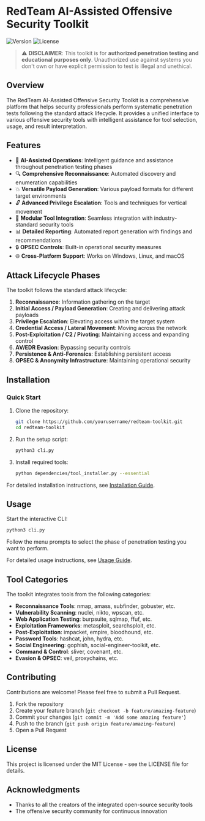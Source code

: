 # RedTeam AI-Assisted Offensive Security Toolkit

![Version](https://img.shields.io/badge/version-2024--2025-blue)
![License](https://img.shields.io/badge/license-MIT-green)

> ⚠️ **DISCLAIMER**: This toolkit is for **authorized penetration testing and educational purposes only**. Unauthorized use against systems you don't own or have explicit permission to test is illegal and unethical.

## Overview

The RedTeam AI-Assisted Offensive Security Toolkit is a comprehensive platform that helps security professionals perform systematic penetration tests following the standard attack lifecycle. It provides a unified interface to various offensive security tools with intelligent assistance for tool selection, usage, and result interpretation.

## Features

- 🧠 **AI-Assisted Operations**: Intelligent guidance and assistance throughout penetration testing phases
- 🔍 **Comprehensive Reconnaissance**: Automated discovery and enumeration capabilities
- 💥 **Versatile Payload Generation**: Various payload formats for different target environments
- 🔓 **Advanced Privilege Escalation**: Tools and techniques for vertical movement
- 🧰 **Modular Tool Integration**: Seamless integration with industry-standard security tools
- 📊 **Detailed Reporting**: Automated report generation with findings and recommendations
- 🔒 **OPSEC Controls**: Built-in operational security measures
- 🌐 **Cross-Platform Support**: Works on Windows, Linux, and macOS

## Attack Lifecycle Phases

The toolkit follows the standard attack lifecycle:

1. **Reconnaissance**: Information gathering on the target
2. **Initial Access / Payload Generation**: Creating and delivering attack payloads
3. **Privilege Escalation**: Elevating access within the target system
4. **Credential Access / Lateral Movement**: Moving across the network
5. **Post-Exploitation / C2 / Pivoting**: Maintaining access and expanding control
6. **AV/EDR Evasion**: Bypassing security controls
7. **Persistence & Anti-Forensics**: Establishing persistent access
8. **OPSEC & Anonymity Infrastructure**: Maintaining operational security

## Installation

### Quick Start

1. Clone the repository:
   ```bash
   git clone https://github.com/yourusername/redteam-toolkit.git
   cd redteam-toolkit
   ```

2. Run the setup script:
   ```bash
   python3 cli.py
   ```

3. Install required tools:
   ```bash
   python dependencies/tool_installer.py --essential
   ```

For detailed installation instructions, see [Installation Guide](tool_installer_guide.md).

## Usage

Start the interactive CLI:

```bash
python3 cli.py
```

Follow the menu prompts to select the phase of penetration testing you want to perform.

For detailed usage instructions, see [Usage Guide](usage_guide.md).

## Tool Categories

The toolkit integrates tools from the following categories:

- **Reconnaissance Tools**: nmap, amass, subfinder, gobuster, etc.
- **Vulnerability Scanning**: nuclei, nikto, wpscan, etc.
- **Web Application Testing**: burpsuite, sqlmap, ffuf, etc.
- **Exploitation Frameworks**: metasploit, searchsploit, etc.
- **Post-Exploitation**: impacket, empire, bloodhound, etc.
- **Password Tools**: hashcat, john, hydra, etc.
- **Social Engineering**: gophish, social-engineer-toolkit, etc.
- **Command & Control**: sliver, covenant, etc.
- **Evasion & OPSEC**: veil, proxychains, etc.

## Contributing

Contributions are welcome! Please feel free to submit a Pull Request.

1. Fork the repository
2. Create your feature branch (`git checkout -b feature/amazing-feature`)
3. Commit your changes (`git commit -m 'Add some amazing feature'`)
4. Push to the branch (`git push origin feature/amazing-feature`)
5. Open a Pull Request

## License

This project is licensed under the MIT License - see the LICENSE file for details.

## Acknowledgments

- Thanks to all the creators of the integrated open-source security tools
- The offensive security community for continuous innovation
